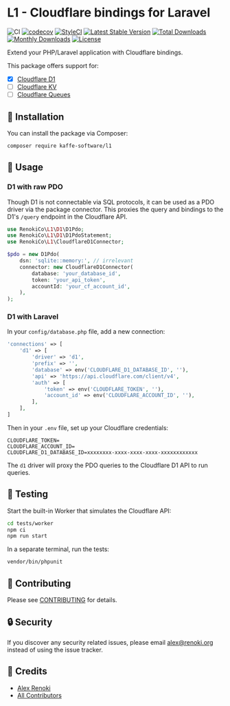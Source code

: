 # L1 - Cloudflare bindings for Laravel

![CI](https://github.com/renoki-co/l1/workflows/CI/badge.svg?branch=master)
[![codecov](https://codecov.io/gh/renoki-co/l1/branch/master/graph/badge.svg)](https://codecov.io/gh/renoki-co/l1/branch/master)
[![StyleCI](https://github.styleci.io/repos/651202208/shield?branch=master)](https://github.styleci.io/repos/651202208)
[![Latest Stable Version](https://poser.pugx.org/renoki-co/l1/v/stable)](https://packagist.org/packages/renoki-co/l1)
[![Total Downloads](https://poser.pugx.org/renoki-co/l1/downloads)](https://packagist.org/packages/renoki-co/l1)
[![Monthly Downloads](https://poser.pugx.org/renoki-co/l1/d/monthly)](https://packagist.org/packages/renoki-co/l1)
[![License](https://poser.pugx.org/renoki-co/l1/license)](https://packagist.org/packages/renoki-co/l1)

Extend your PHP/Laravel application with Cloudflare bindings.

This package offers support for:

- [x] [Cloudflare D1](https://developers.cloudflare.com/d1)
- [ ] [Cloudflare KV](https://developers.cloudflare.com/kv/)
- [ ] [Cloudflare Queues](https://developers.cloudflare.com/queues)

## 🚀 Installation

You can install the package via Composer:

```bash
composer require kaffe-software/l1
```

## 🙌 Usage

### D1 with raw PDO

Though D1 is not connectable via SQL protocols, it can be used as a PDO driver via the package connector. This proxies the query and bindings to the D1's `/query` endpoint in the Cloudflare API.

```php
use RenokiCo\L1\D1\D1Pdo;
use RenokiCo\L1\D1\D1PdoStatement;
use RenokiCo\L1\CloudflareD1Connector;

$pdo = new D1Pdo(
    dsn: 'sqlite::memory:', // irrelevant
    connector: new CloudflareD1Connector(
        database: 'your_database_id',
        token: 'your_api_token',
        accountId: 'your_cf_account_id',
    ),
);
```

### D1 with Laravel

In your `config/database.php` file, add a new connection:

```php
'connections' => [
    'd1' => [
        'driver' => 'd1',
        'prefix' => '',
        'database' => env('CLOUDFLARE_D1_DATABASE_ID', ''),
        'api' => 'https://api.cloudflare.com/client/v4',
        'auth' => [
            'token' => env('CLOUDFLARE_TOKEN', ''),
            'account_id' => env('CLOUDFLARE_ACCOUNT_ID', ''),
        ],
    ],
]
```

Then in your `.env` file, set up your Cloudflare credentials:

```
CLOUDFLARE_TOKEN=
CLOUDFLARE_ACCOUNT_ID=
CLOUDFLARE_D1_DATABASE_ID=xxxxxxxx-xxxx-xxxx-xxxx-xxxxxxxxxxxx
```

The `d1` driver will proxy the PDO queries to the Cloudflare D1 API to run queries.

## 🐛 Testing

Start the built-in Worker that simulates the Cloudflare API:

```bash
cd tests/worker
npm ci
npm run start
```

In a separate terminal, run the tests:

``` bash
vendor/bin/phpunit
```

## 🤝 Contributing

Please see [CONTRIBUTING](CONTRIBUTING.md) for details.

## 🔒  Security

If you discover any security related issues, please email <alex@renoki.org> instead of using the issue tracker.

## 🎉 Credits

- [Alex Renoki](https://github.com/rennokki)
- [All Contributors](../../contributors)
